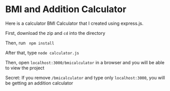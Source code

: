 # BMI and Addition Calculator

Here is a calculator BMI Calculator that I created using express.js.

First, download the zip and <code>cd</code> into the directory

Then, run <code> npm install </code>

After that, type <code>node calculator.js</code>

Then, open <code>localhost:3000/bmicalculator</code> in a browser and you will be able to view the project

Secret: If you remove <code>/bmicalculator</code> and type only <code>localhost:3000</code>, you will be getting an addition calculator
